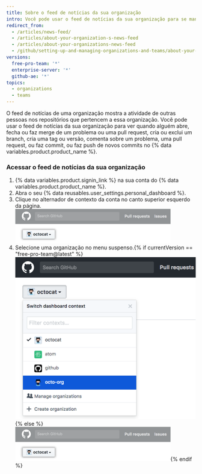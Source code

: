 ```yaml
---
title: Sobre o feed de notícias da sua organização
intro: Você pode usar o feed de notícias da sua organização para se manter atualizado com atividades recentes nos repositórios de propriedade da organização.
redirect_from:
  - /articles/news-feed/
  - /articles/about-your-organization-s-news-feed
  - /articles/about-your-organizations-news-feed
  - /github/setting-up-and-managing-organizations-and-teams/about-your-organizations-news-feed
versions:
  free-pro-team: '*'
  enterprise-server: '*'
  github-ae: '*'
topics:
  - organizations
  - teams
---
```

O feed de notícias de uma organização mostra a atividade de outras pessoas nos repositórios que pertencem a essa organização. Você pode usar o feed de notícias da sua organização para ver quando alguém abre, fecha ou faz merge de um problema ou uma pull request, cria ou exclui um branch, cria uma tag ou versão, comenta sobre um problema, uma pull request, ou faz commit, ou faz push de novos commits no {% data variables.product.product_name %}.

### Acessar o feed de notícias da sua organização

1. {% data variables.product.signin_link %} na sua conta do {% data variables.product.product_name %}.
2. Abra o seu {% data reusables.user_settings.personal_dashboard %}.
3. Clique no alternador de contexto da conta no canto superior esquerdo da página. ![Botão do alternador de contexto no Enterprise](/assets/images/help/organizations/account_context_switcher.png)
4. Selecione uma organização no menu suspenso.{% if currentVersion == "free-pro-team@latest" %} ![Context switcher menu in dotcom](/assets/images/help/organizations/account-context-switcher-selected-dotcom.png){% else %}
![Context switcher menu in Enterprise](/assets/images/help/organizations/account_context_switcher.png){% endif %}
